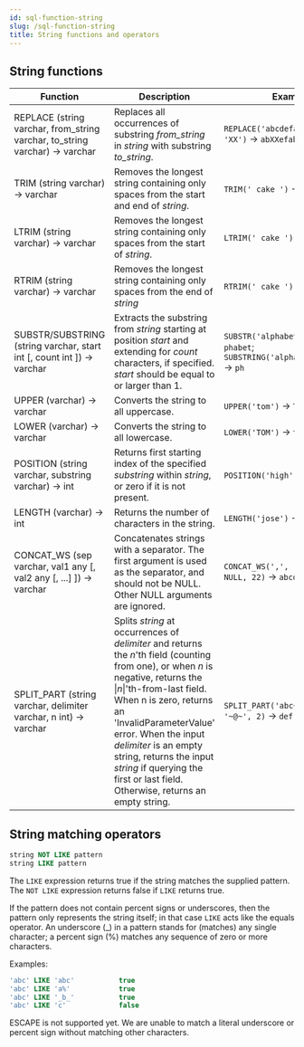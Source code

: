 ```yaml
---
id: sql-function-string
slug: /sql-function-string
title: String functions and operators
---
```



## String functions

|Function|Description|Example|
|---|---|---|
|REPLACE (string varchar, from_string varchar, to_string varchar) → varchar|Replaces all occurrences of substring *from_string* in *string* with substring *to_string*.|`REPLACE('abcdefabcdef', 'cd', 'XX')` → `abXXefabXXef`|
|TRIM (string varchar) → varchar|Removes the longest string containing only spaces from the start and end of *string*.|`TRIM(' cake ')` → 'cake'|
|LTRIM (string varchar) → varchar|Removes the longest string containing only spaces from the start of *string*.|`LTRIM(' cake ')` → 'cake '|
|RTRIM (string varchar) → varchar|Removes the longest string containing only spaces from the end of *string*|`RTRIM(' cake ')` → ' cake'|
|SUBSTR/SUBSTRING (string varchar, start int [, count int ]) → varchar|Extracts the substring from *string* starting at position *start* and extending for *count* characters, if specified. *start* should be equal to or larger than 1.| `SUBSTR('alphabet', 3)` → `phabet`; <br /> `SUBSTRING('alphabet', 3, 2)` → `ph`|
|UPPER (varchar) → varchar|Converts the string to all uppercase.|`UPPER('tom')` → `TOM`|
|LOWER (varchar) → varchar|Converts the string to all lowercase.|`LOWER('TOM')` → `tom`|
|POSITION (string varchar, substring varchar) → int	|Returns first starting index of the specified *substring* within *string*, or zero if it is not present.|`POSITION('high', 'ig')` → `2`|
|LENGTH (varchar) → int|Returns the number of characters in the string.|`LENGTH('jose')` → `4`|
|CONCAT_WS (sep varchar, val1 any [, val2 any [, ...] ]) → varchar | Concatenates strings with a separator. The first argument is used as the separator, and should not be NULL. Other NULL arguments are ignored. | `CONCAT_WS(',', 'abcde', 2, NULL, 22)` → `abcde,2,22` |
|SPLIT_PART (string varchar, delimiter varchar, n int) → varchar | Splits *string* at occurrences of *delimiter* and returns the *n*'th field (counting from one), or when *n* is negative, returns the \|*n*\|'th-from-last field. When n is zero, returns an 'InvalidParameterValue' error. When the input *delimiter* is an empty string, returns the input *string* if querying the first or last field. Otherwise, returns an empty string. | `SPLIT_PART('abc~@~def~@~ghi', '~@~', 2)` → `def` |


## String matching operators

```sql
string NOT LIKE pattern
string LIKE pattern
```

The `LIKE` expression returns true if the string matches the supplied pattern. The `NOT LIKE` expression returns false if `LIKE` returns true.

If the pattern does not contain percent signs or underscores, then the pattern only represents the string itself; in that case `LIKE` acts like the equals operator. An underscore (_) in a pattern stands for (matches) any single character; a percent sign (%) matches any sequence of zero or more characters.

Examples:

```sql
'abc' LIKE 'abc'           true
'abc' LIKE 'a%'            true
'abc' LIKE '_b_'           true
'abc' LIKE 'c'             false
```


ESCAPE is not supported yet. We are unable to match a literal underscore or percent sign without matching other characters.

